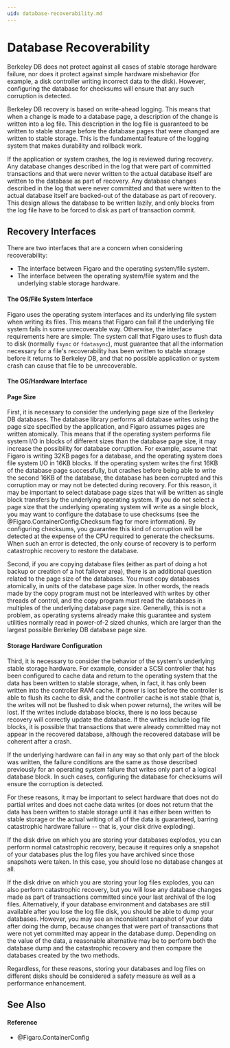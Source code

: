 ```yaml
---
uid: database-recoverability.md
---
```


# Database Recoverability


Berkeley DB does not protect against all cases of stable storage hardware failure, nor does it protect against simple hardware misbehavior (for example, a disk controller writing incorrect data to the disk). However, configuring the database for checksums will ensure that any such corruption is detected.

Berkeley DB recovery is based on write-ahead logging. This means that when a change is made to a database page, a description of the change is written into a log file. This description in the log file is guaranteed to be written to stable storage before the database pages that were changed are written to stable storage. This is the fundamental feature of the logging system that makes durability and rollback work.


If the application or system crashes, the log is reviewed during recovery. Any database changes described in the log that were part of committed transactions and that were never written to the actual database itself are written to the database as part of recovery. Any database changes described in the log that were never committed and that were written to the actual database itself are backed-out of the database as part of recovery. This design allows the database to be written lazily, and only blocks from the log file have to be forced to disk as part of transaction commit.


## Recovery Interfaces

There are two interfaces that are a concern when considering recoverability:

* The interface between Figaro and the operating system/file system.
* The interface between the operating system/file system and the underlying stable storage hardware.

#### The OS/File System Interface

Figaro uses the operating system interfaces and its underlying file system when writing its files. This means that Figaro can fail if the underlying file system fails in some unrecoverable way. Otherwise, the interface requirements here are simple: The system call that Figaro uses to flush data to disk (normally `fsync` or `fdatasync`), must guarantee that all the information necessary for a file's recoverability has been written to stable storage before it returns to Berkeley DB, and that no possible application or system crash can cause that file to be unrecoverable.



#### The OS/Hardware Interface


#### Page Size

First, it is necessary to consider the underlying page size of the Berkeley DB databases. The database library performs all database writes using the page size specified by the application, and Figaro assumes pages are written atomically. This means that if the operating system performs file system I/O in blocks of different sizes than the database page size, it may increase the possibility for database corruption. For example, assume that Figaro is writing 32KB pages for a database, and the operating system does file system I/O in 16KB blocks. If the operating system writes the first 16KB of the database page successfully, but crashes before being able to write the second 16KB of the database, the database has been corrupted and this corruption may or may not be detected during recovery. For this reason, it may be important to select database page sizes that will be written as single block transfers by the underlying operating system. If you do not select a page size that the underlying operating system will write as a single block, you may want to configure the database to use checksums (see the @Figaro.ContainerConfig.Checksum flag for more information). By configuring checksums, you guarantee this kind of corruption will be detected at the expense of the CPU required to generate the checksums. When such an error is detected, the only course of recovery is to perform catastrophic recovery to restore the database.


Second, if you are copying database files (either as part of doing a hot backup or creation of a hot failover area), there is an additional question related to the page size of the databases. You must copy databases atomically, in units of the database page size. In other words, the reads made by the copy program must not be interleaved with writes by other threads of control, and the copy program must read the databases in multiples of the underlying database page size. Generally, this is not a problem, as operating systems already make this guarantee and system utilities normally read in power-of-2 sized chunks, which are larger than the largest possible Berkeley DB database page size.



#### Storage Hardware Configuration

Third, it is necessary to consider the behavior of the system's underlying stable storage hardware. For example, consider a SCSI controller that has been configured to cache data and return to the operating system that the data has been written to stable storage, when, in fact, it has only been written into the controller RAM cache. If power is lost before the controller is able to flush its cache to disk, and the controller cache is not stable (that is, the writes will not be flushed to disk when power returns), the writes will be lost. If the writes include database blocks, there is no loss because recovery will correctly update the database. If the writes include log file blocks, it is possible that transactions that were already committed may not appear in the recovered database, although the recovered database will be coherent after a crash.


If the underlying hardware can fail in any way so that only part of the block was written, the failure conditions are the same as those described previously for an operating system failure that writes only part of a logical database block. In such cases, configuring the database for checksums will ensure the corruption is detected.


For these reasons, it may be important to select hardware that does not do partial writes and does not cache data writes (or does not return that the data has been written to stable storage until it has either been written to stable storage or the actual writing of all of the data is guaranteed, barring catastrophic hardware failure -- that is, your disk drive exploding).


If the disk drive on which you are storing your databases explodes, you can perform normal catastrophic recovery, because it requires only a snapshot of your databases plus the log files you have archived since those snapshots were taken. In this case, you should lose no database changes at all.


If the disk drive on which you are storing your log files explodes, you can also perform catastrophic recovery, but you will lose any database changes made as part of transactions committed since your last archival of the log files. Alternatively, if your database environment and databases are still available after you lose the log file disk, you should be able to dump your databases. However, you may see an inconsistent snapshot of your data after doing the dump, because changes that were part of transactions that were not yet committed may appear in the database dump. Depending on the value of the data, a reasonable alternative may be to perform both the database dump and the catastrophic recovery and then compare the databases created by the two methods.


Regardless, for these reasons, storing your databases and log files on different disks should be considered a safety measure as well as a performance enhancement.



## See Also


#### Reference
* @Figaro.ContainerConfig